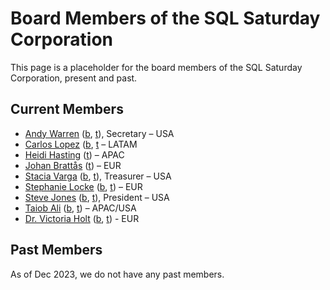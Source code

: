 # Board Members of the SQL Saturday Corporation
This page is a placeholder for the board members of the SQL Saturday Corporation, present and past.

## Current Members
- [Andy Warren](/bod/AndyWarren/) ([b](https://sqlandy.com/), [t](https://twitter.com/sqlandy)), Secretary – USA
- [Carlos Lopez](/bod/CarlosLopez/) ([b](https://thedbamuppity.blogspot.com/), [t](https://twitter.com/CarlosLopezSQL) – LATAM
- [Heidi Hasting](/bod/HeidiHasting/) ([t](https://twitter.com/HeidiHasting)) – APAC
- [Johan Brattås](/bod/JohanBrattas/) ([t](https://twitter.com/intoleranse)) – EUR
- [Stacia Varga](/bod/StaciaVarga/) ([b](http://blog.datainspirations.com/), [t](https://twitter.com/_StaciaV_)), Treasurer – USA
- [Stephanie Locke](/bod/StephanieLocke/) ([b](https://nightingalehq.ai/), [t](https://twitter.com/TheStephLocke)) – EUR
- [Steve Jones](/bod/SteveJones/) ([b](https://voiceofthedba.com/), [t](https://twitter.com/way0utwest)), President – USA
- [Taiob Ali](/bod/TaiobAli/) ([b](https://sqlworldwide.com/), [t](https://twitter.com/SqlWorldWide)) – APAC/USA
- [Dr. Victoria Holt](/bod/VictoriaHolt/) ([b](https://blog.victoriaholt.co.uk/), [t](https://twitter.com/victoria_holt)) - EUR

## Past Members
As of Dec 2023, we do not have any past members.